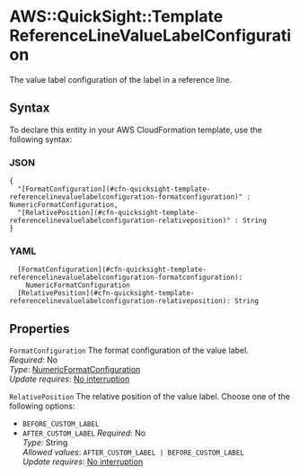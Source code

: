 # AWS::QuickSight::Template ReferenceLineValueLabelConfiguration<a name="aws-properties-quicksight-template-referencelinevaluelabelconfiguration"></a>

The value label configuration of the label in a reference line\.

## Syntax<a name="aws-properties-quicksight-template-referencelinevaluelabelconfiguration-syntax"></a>

To declare this entity in your AWS CloudFormation template, use the following syntax:

### JSON<a name="aws-properties-quicksight-template-referencelinevaluelabelconfiguration-syntax.json"></a>

```
{
  "[FormatConfiguration](#cfn-quicksight-template-referencelinevaluelabelconfiguration-formatconfiguration)" : NumericFormatConfiguration,
  "[RelativePosition](#cfn-quicksight-template-referencelinevaluelabelconfiguration-relativeposition)" : String
}
```

### YAML<a name="aws-properties-quicksight-template-referencelinevaluelabelconfiguration-syntax.yaml"></a>

```
  [FormatConfiguration](#cfn-quicksight-template-referencelinevaluelabelconfiguration-formatconfiguration): 
    NumericFormatConfiguration
  [RelativePosition](#cfn-quicksight-template-referencelinevaluelabelconfiguration-relativeposition): String
```

## Properties<a name="aws-properties-quicksight-template-referencelinevaluelabelconfiguration-properties"></a>

`FormatConfiguration`  <a name="cfn-quicksight-template-referencelinevaluelabelconfiguration-formatconfiguration"></a>
The format configuration of the value label\.  
*Required*: No  
*Type*: [NumericFormatConfiguration](aws-properties-quicksight-template-numericformatconfiguration.md)  
*Update requires*: [No interruption](https://docs.aws.amazon.com/AWSCloudFormation/latest/UserGuide/using-cfn-updating-stacks-update-behaviors.html#update-no-interrupt)

`RelativePosition`  <a name="cfn-quicksight-template-referencelinevaluelabelconfiguration-relativeposition"></a>
The relative position of the value label\. Choose one of the following options:  
+  `BEFORE_CUSTOM_LABEL` 
+  `AFTER_CUSTOM_LABEL` 
*Required*: No  
*Type*: String  
*Allowed values*: `AFTER_CUSTOM_LABEL | BEFORE_CUSTOM_LABEL`  
*Update requires*: [No interruption](https://docs.aws.amazon.com/AWSCloudFormation/latest/UserGuide/using-cfn-updating-stacks-update-behaviors.html#update-no-interrupt)